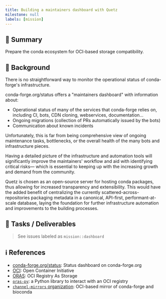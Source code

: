 ```yaml
---
title: Building a maintainers dashboard with Quetz
milestone: null
labels: [mission]
---
```


## 📌 Summary

Prepare the conda ecosystem for OCI-based storage compatibility.

## 📝 Background

There is no straightforward way to monitor the operational status of conda-forge's infrastructure. 

conda-forge.org/status offers a "maintainers dashboard" with information about:

- Operational status of many of the services that conda-forge relies on, including CI, bots, CDN cloning, webservices, documentation...
- Ongoing migrations (collection of PRs automatically issued by the bots)
- Communication about known incidents

Unfortunately, this is far from being comprehensive view of ongoing maintenance tasks, bottlenecks, or the overall health of the many bots and infrastructure pieces. 

Having a detailed picture of the infrastructure and automation tools will significantly improve the maintainers' workflow and aid with identifying critical risks— which is essential to keeping up with the increasing growth and demand from the community. 

Quetz is chosen as an open-source server for hosting conda packages, thus allowing for increased transparency and extensibility. 
This would have the added benefit of centralizing the currently scattered-across-repositories packaging metadata in a canonical, API-first, performant-at-scale database, laying the foundation for further infrastructure automation and improvements to the building processes.


## 🚀 Tasks / Deliverables

> See issues labeled as `mission::dashboard`

## ℹ️ References

- [conda-forge.org/status](https://conda-forge.org/status): Status dashboard on conda-forge.org
- [OCI](https://opencontainers.org/): Open Container Initiative
- [ORAS](https://oras.land/): OCI Registry As Storage
- [`oras-py`](https://github.com/oras-project/oras-py): a Python library to interact with an OCI registry
- [`channel-mirrors` organization](https://github.com/orgs/channel-mirrors/packages): OCI-based mirror of conda-forge and bioconda
